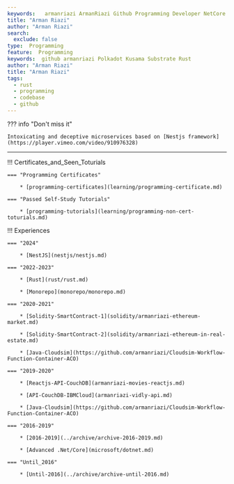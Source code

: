 ```yaml
---
keywords:   armanriazi ArmanRiazi Github Programming Developer NetCore DotNet Nodejs Rust Api Rest
title: "Arman Riazi"
author: "Arman Riazi"
search:
  exclude: false
type:  Programming
feature:  Programming
keywords:  github armanriazi Polkadot Kusama Substrate Rust
author: "Arman Riazi"
title: "Arman Riazi"
tags:
  - rust
  - programming
  - codebase
  - github
---
```


??? info "Don't miss it"

    Intoxicating and deceptive microservices based on [Nestjs framework](https://player.vimeo.com/video/910976328)

---

!!! Certificates_and_Seen_Toturials

    === "Programming Certificates"

        * [programming-certificates](learning/programming-certificate.md)
    
    === "Passed Self-Study Tutorials"

        * [programming-tutorials](learning/programming-non-cert-toturials.md)

!!! Experiences

    === "2024"

        * [NestJS](nestjs/nestjs.md)

    === "2022-2023"

        * [Rust](rust/rust.md)
      
        * [Monorepo](monorepo/monorepo.md)
    
    === "2020-2021"

        * [Solidity-SmartContract-1](solidity/armanriazi-ethereum-market.md) 

        * [Solidity-SmartContract-2](solidity/armanriazi-ethereum-in-real-estate.md) 

        * [Java-Cloudsim](https://github.com/armanriazi/Cloudsim-Workflow-Function-Container-ACO)
        
    === "2019-2020"
        
        * [Reactjs-API-CouchDB](armanriazi-movies-reactjs.md)

        * [API-CouchDB-IBMCloud](armanriazi-vidly-api.md)

        * [Java-Cloudsim](https://github.com/armanriazi/Cloudsim-Workflow-Function-Container-ACO)      

    === "2016-2019"

        * [2016-2019](../archive/archive-2016-2019.md)
        
        * [Advanced .Net/Core](microsoft/dotnet.md)
    
    === "Until_2016"

        * [Until-2016](../archive/archive-until-2016.md)